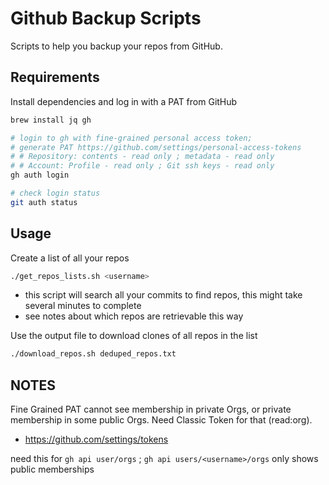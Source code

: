 # Github Backup Scripts

Scripts to help you backup your repos from GitHub.

## Requirements

Install dependencies and log in with a PAT from GitHub

```bash
brew install jq gh

# login to gh with fine-grained personal access token;
# generate PAT https://github.com/settings/personal-access-tokens
# # Repository: contents - read only ; metadata - read only
# # Account: Profile - read only ; Git ssh keys - read only
gh auth login

# check login status
git auth status

```

## Usage

Create a list of all your repos

```bash
./get_repos_lists.sh <username>
```
- this script will search all your commits to find repos, this might take several minutes to complete
- see notes about which repos are retrievable this way

Use the output file to download clones of all repos in the list

```bash
./download_repos.sh deduped_repos.txt
```

## NOTES

Fine Grained PAT cannot see membership in private Orgs, or private membership in some public Orgs. Need Classic Token for that (read:org).

- https://github.com/settings/tokens

need this for `gh api user/orgs` ; `gh api users/<username>/orgs` only shows public memberships